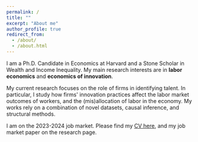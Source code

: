 ```yaml
---
permalink: /
title: ""
excerpt: "About me"
author_profile: true
redirect_from: 
  - /about/
  - /about.html
---
```


 <!--![github small](/images/JM_profile.jpg) -->
 <!-- <img src="/images/JM_profile.jpg" alt="drawing" width="200" height="235" style="float: left; padding-right:15px"/>  -->
I am a Ph.D. Candidate in Economics at Harvard and a Stone Scholar in Wealth and Income Inequality. My main research interests are in **labor economics** and **economics of innovation**. 

My current research focuses on the role of firms in identifying talent. In particular, I study how firms' innovation practices affect the labor market outcomes of workers, and the (mis)allocation of labor in the economy. My works rely on a combination of novel datasets, causal inference, and structural methods.  

<!-- to quantify the impact of employer learning on labor market mobility, wages, and aggregate productivity. --> 
<!-- In my job market paper, I study asymmetric employer learning in the labor market for computer scientists. I build a dynamic framework to consider firms' endogenous investment in learning under monopsonistic competition, exploit differential timing of innovation disclosure to test for asymmetric employer learning, and quantify its impact on job mobility and innovation productivity via structural estimation. --> 

I am on the 2023-2024 job market. Please find my [CV here](/files/AW_CV_2023.pdf), and my job market paper on the research page. 

